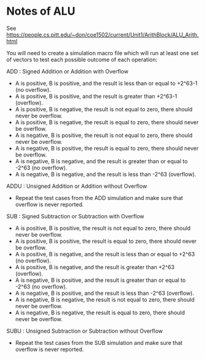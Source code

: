 # Notes of ALU

See https://people.cs.pitt.edu/~don/coe1502/current/Unit1/ArithBlock/ALU_Arith.html

You will need to create a simulation macro file which will run at least one set of vectors to test each possible outcome of each operation:

ADD : Signed Addition or Addition with Overflow
* A is positive, B is positive, and the result is less than or equal to +2^63-1 (no overflow).
* A is positive, B is positive, and the result is greater than +2^63-1 (overflow).
* A is positive, B is negative, the result is not equal to zero, there should never be overflow.
* A is positive, B is negative, the result is equal to zero, there should never be overflow.
* A is negative, B is positive, the result is not equal to zero, there should never be overflow.
* A is negative, B is positive, the result is equal to zero, there should never be overflow.
* A is negative, B is negative, and the result is greater than or equal to -2^63 (no overflow).
* A is negative, B is negative, and the result is less than -2^63 (overflow).

ADDU : Unsigned Addition or Addition without Overflow
* Repeat the test cases from the ADD simulation and make sure that overflow is never reported.

SUB : Signed Subtraction or Subtraction with Overflow
* A is positive, B is positive, the result is not equal to zero, there should never be overflow.
* A is positive, B is positive, the result is equal to zero, there should never be overflow.
* A is positive, B is negative, and the result is less than or equal to +2^63 (no overflow).
* A is positive, B is negative, and the result is greater than +2^63 (overflow).
* A is negative, B is positive, and the result is greater than or equal to -2^63 (no overflow).
* A is negative, B is positive, and the result is less than -2^63 (overflow).
* A is negative, B is negative, the result is not equal to zero, there should never be overflow.
* A is negative, B is negative, the result is equal to zero, there should never be overflow.

SUBU : Unsigned Subtraction or Subtraction without Overflow
* Repeat the test cases from the SUB simulation and make sure that overflow is never reported.